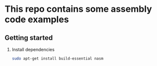 # This repo contains some assembly code examples

## Getting started
1. Install dependencies

    ```bash
    sudo apt-get install build-essential nasm
    ```
